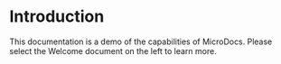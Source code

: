 # Introduction

This documentation is a demo of the capabilities of MicroDocs. Please select the Welcome document on the left to learn more.
